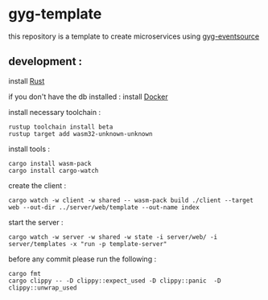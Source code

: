 # gyg-template

this repository is a template to create microservices using [gyg-eventsource](https://github.com/galakhygame/gyg-eventsource)

## development : 

install [Rust](https://rustup.rs/)

if you don't have the db installed :
install [Docker](https://www.docker.com/)

install necessary toolchain : 
```shell
rustup toolchain install beta
rustup target add wasm32-unknown-unknown
```

install tools : 
```shell 
cargo install wasm-pack
cargo install cargo-watch
```

create the client :
```shell
cargo watch -w client -w shared -- wasm-pack build ./client --target web --out-dir ../server/web/template --out-name index
```

start the server :
```shell 
cargo watch -w server -w shared -w state -i server/web/ -i server/templates -x "run -p template-server"
```

before any commit please run the following : 

```shell
cargo fmt
cargo clippy -- -D clippy::expect_used -D clippy::panic  -D clippy::unwrap_used
```
